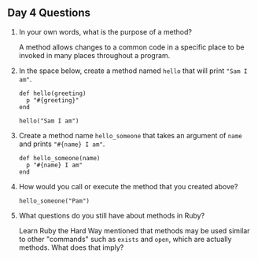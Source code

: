 ## Day 4 Questions

1. In your own words, what is the purpose of a method?  

   A method allows changes to a common code in a specific place to be invoked in many places throughout a program.

1. In the space below, create a method named `hello` that will print `"Sam I am"`.  

   ```
   def hello(greeting)
     p "#{greeting}"
   end

   hello("Sam I am")
   ```

1. Create a method name `hello_someone` that takes an argument of `name` and prints `"#{name} I am"`.  

   ```
   def hello_someone(name)
     p "#{name} I am"
   end
   ```

1. How would you call or execute the method that you created above?

   ```
   hello_someone("Pam")
   ```  

1. What questions do you still have about methods in Ruby?  

   Learn Ruby the Hard Way mentioned that methods may be used similar to other "commands" such as `exists` and `open`, which are actually methods. What does that imply?  
